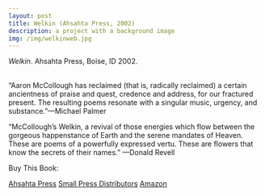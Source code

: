 ```yaml
---
layout: post
title: Welkin (Ahsahta Press, 2002)
description: a project with a background image
img: /img/welkinweb.jpg
---
```



<img class="simple_img" src="{{ site.baseurl }}/img/welkinweb.jpg" alt="" title="welkin cover image"/>
<div class="col three caption">
	<em>Welkin</em>. Ahsahta Press, Boise, ID 2002. 
</div>

<br>


“Aaron McCollough has reclaimed (that is, radically reclaimed) a certain ancientness of praise and quest, credence and address, for our fractured present. The resulting poems resonate with a singular music, urgency, and substance.”—Michael Palmer

“McCollough’s Welkin, a revival of those energies which flow between the gorgeous happenstance of Earth and the serene mandates of Heaven. These are poems of a powerfully expressed vertu. These are flowers that know the secrets of their names.” —Donald Revell

Buy This Book:

[Ahsahta Press](http://ahsahtapress.boisestate.edu/books/mccollough1.htm)
[Small Press Distributors](http://www.spdbooks.org/Details.asp?BookID=0916272729)
[Amazon](http://www.amazon.com/Welkin-Poems-Sawtooth-Poetry-Prize/dp/0916272729/ref=cm_lmf_tit_5_rdsssl0/102-2626103-5907352)


